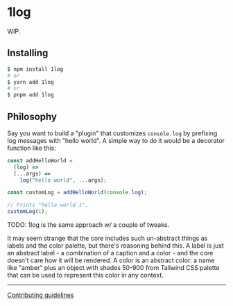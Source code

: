 # 1log

WIP.

## Installing

```bash
$ npm install 1log
# or
$ yarn add 1log
# or
$ pnpm add 1log
```

## Philosophy

Say you want to build a "plugin" that customizes `console.log` by prefixing log messages with "hello world". A simple way to do it would be a decorator function like this:

```ts
const addHelloWorld =
  (log) =>
  (...args) =>
    log("hello world", ...args);

const customLog = addHelloWorld(console.log);

// Prints "hello world 1".
customLog(1);
```

TODO: 1log is the same approach w/ a couple of tweaks.

It may seem strange that the core includes such un-abstract things as labels and the color palette, but there's reasoning behind this. A label is just an abstract label - a combination of a caption and a color - and the core doesn't care how it will be rendered. A color is an abstract color: a name like "amber" plus an object with shades 50-900 from Tailwind CSS palette that can be used to represent this color in any context.

---

[Contributing guidelines](https://github.com/ivan7237d/1log/blob/master/.github/CONTRIBUTING.md)
